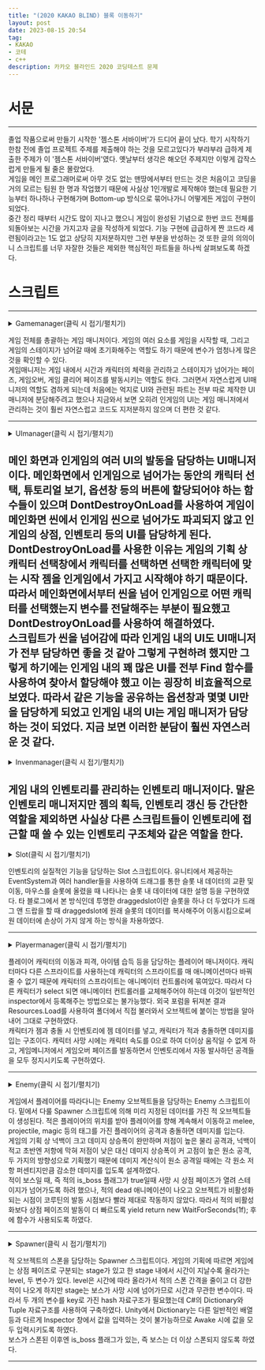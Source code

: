 ```yaml
---
title: "(2020 KAKAO BLIND) 블록 이동하기"
layout: post
date: 2023-08-15 20:54
tag:
- KAKAO
- 코테
- c++
description: 카카오 블라인드 2020 코딩테스트 문제
---
```


# 서문
---
졸업 작품으로써 만들기 시작한 '젬스톤 서바이버'가 드디어 끝이 났다. 학기 시작하기 한참 전에 졸업 프로젝트 주제를 제출해야 하는 것을 모르고있다가 부랴부랴 급하게 제출한 주제가 이 '젬스톤 서바이버'였다. 옛날부터 생각은 해오던 주제지만 이렇게 갑작스럽게 만들게 될 줄은 몰랐었다.  
게임을 메인 프로그래머로써 아무 것도 없는 맨땅에서부터 만드는 것은 처음이고 코딩을 거의 모르는 팀원 한 명과 작업했기 때문에 사실상 1인개발로 제작해야 했는데 필요한 기능부터 하나하나 구현해가며 Bottom-up 방식으로 묶어나가니 어떻게든 게임이 구현이 되었다.  
중간 정리 때부터 시간도 많이 지나고 했으니 게임이 완성된 기념으로 한번 코드 전체를 되돌아보는 시간을 가지고자 글을 작성하게 되었다. 기능 구현에 급급하게 짠 코드라 세련됨이라고는 1도 없고 상당히 지저분하지만 그런 부분을 반성하는 것 또한 글의 의의이니 스크립트를 너무 자잘한 것들은 제외한 핵심적인 파트들을 하나씩 살펴보도록 하겠다.  

# 스크립트
---

<details>
<summary>Gamemanager(클릭 시 접기/펼치기)</summary>
<div markdown="1">

{% highlight c# %}
using System.Collections;
using System.Collections.Generic;
using TMPro;
using UnityEngine;
using UnityEngine.SceneManagement;
using UnityEngine.UI;

public class gamemanager : MonoBehaviour
{
    public static gamemanager instance=null;
    public poolmanager poolmng;
    public GameObject inventory;
    public invenmanager invenmanager;
    public playermanager player;
    public Spawner spawner;
    public Slider hpbar;
    public GameObject hp_red;
    public GameObject uimng;
    public uimanager ui;
    public int char_num;
    public float gameTime;
    public bool inv_active=false;
    public TMP_Text min_text;
    public TMP_Text sec_text; 
    public TMP_Text gold_text;
    public TMP_Text kill_text;
    public int gold=0;
    public int kill=0;
    public gemData char1;
    public gemData char2;
    public gemData char3;
    public GameObject game_over_screen;
    public GameObject clear_screen;
    public float maxGameTime = 2 * 10f; // 20�? / 5 * 60f >> 5�?
    public float health;
    public float maxhealth=1000;
    public bool isLive = true;

    void Awake() //게임 초기화 및 ui매니저 데이터 인계받음
    {
        if(instance==null) {
            instance=this;
        }
        else {
            Destroy(this);
        }
        min_text.text="00";
        sec_text.text="00";
        gold_text.text="000";
        uimng=GameObject.Find("UImanager");
        ui=uimng.GetComponent<uimanager>();
        char_num=ui.char_num;
        hp_refresh();
    }

    private void Start() {
        if(char_num==1) {
            GameObject mn=invenmanager.monoliths[0];
            weaponmanager wpmn=mn.GetComponent<weaponmanager>();
            wpmn.gems[0]=char1;
            wpmn.mono_slots[0].g=char1;
            wpmn.monolith_active();
        }
        else if(char_num==2) {
            GameObject mn=invenmanager.monoliths[0];
            weaponmanager wpmn=mn.GetComponent<weaponmanager>();
            wpmn.gems[0]=char2;
            wpmn.mono_slots[0].g=char2;
            wpmn.monolith_active();
            player.char_select2();
        }
        else if(char_num==3) {
            GameObject mn=invenmanager.monoliths[0];
            weaponmanager wpmn=mn.GetComponent<weaponmanager>();
            wpmn.gems[0]=char3;
            wpmn.mono_slots[0].g=char3;
            wpmn.monolith_active();
            player.char_select3();
        }
    }

    public void hp_refresh() {
        hpbar.value=health/maxhealth;
        if(hpbar.value==0) hp_red.SetActive(false);
    }
    

    private void Update()
    {
        gameTime += Time.deltaTime;

        //if(gameTime > maxGameTime){
           // gameTime = maxGameTime;
        //}

        int min=(int)gameTime / 60;
        int sec=((int)gameTime - min*60) % 60;

        if(sec>=60) {
            sec-=60;
        }
        if(min<10) min_text.text="0"+min.ToString();
        else min_text.text=min.ToString();

        if(sec<10) sec_text.text="0"+sec.ToString();
        else sec_text.text=sec.ToString();

        if(gold<10) gold_text.text="00"+gold.ToString();
        else if(gold<100) gold_text.text="0"+gold.ToString();
        else gold_text.text=gold.ToString();

        if(Input.GetKeyDown(KeyCode.I)) { //인벤토리 오픈 및 초기화
            inventory.SetActive(true);
            invenmanager.slot_refresh();
            hpbar.gameObject.SetActive(false);
            Time.timeScale=0;
            inv_active=true;
        }

        if(inv_active==true && Input.GetKeyDown(KeyCode.Escape)) {//인벤토리 켜져있을시 닫고 인벤이 꺼져있으면 설정창을 on
            GameObject[] monoliths=invenmanager.monoliths;
            foreach(GameObject mono in monoliths) {
                mono.GetComponent<weaponmanager>().monolith_active();
            }
            inventory.SetActive(false);
            hpbar.gameObject.SetActive(true);
            inv_active=false;
            Time.timeScale=1;
        }
    }

    public void merchant_phase() { //게임 시작 후 일정시간이 지나면 상점 페이즈를 오픈, 시간을 정지함
    //그와 동시에 현재 스테이지에 있던 모든 오브젝트를 비활성화함으로써 초기화
        foreach(List<GameObject> pool in poolmng.pools) {
            foreach(GameObject obj in pool) {
                obj.SetActive(false);
            }
        }
        spawner.stage++;
        spawner.boss_spawned=false;
        gameTime=0;
        Time.timeScale=0;
        ui.merchant_on();
    }

    public void game_over() {
        game_over_screen.SetActive(true);
        StartCoroutine(game_over_back());
    }

    public void game_clear() {
        clear_screen.SetActive(true);
        kill_text.text=kill.ToString();
        StartCoroutine(game_over_back());
    }

    IEnumerator game_over_back() {
        yield return new WaitForSeconds(4f);
        SceneManager.LoadScene("starting scene");
    }

}
{% endhighlight %}

</div>
</details>

게임 전체를 총괄하는 게임 매니저이다. 게임의 여러 요소를 게임을 시작할 때, 그리고 게임의 스테이지가 넘어갈 때에 초기화해주는 역할도 하기 때문에 변수가 엄청나게 많은 것을 확인할 수 있다.  
게임매니저는 게임 내에서 시간과 캐릭터의 체력을 관리하고 스테이지가 넘어가는 페이즈, 게임오버, 게임 클리어 페이즈를 발동시키는 역할도 한다. 그러면서 자연스럽게 UI매니저의 역할도 겸하게 되는데 처음에는 억지로 UI와 관련된 파트는 전부 따로 제작한 UI매니저에 분담해주려고 했으나 지금와서 보면 오히려 인게임의 UI는 게임 매니저에서 관리하는 것이 훨씬 자연스럽고 코드도 지저분하지 않으며 더 편한 것 같다.  

---  
<details>
<summary>UImanager(클릭 시 접기/펼치기)</summary>
<div markdown="1">

{% highlight c# %}
using System.Collections;
using System.Collections.Generic;
using UnityEngine;
using UnityEngine.UI;
using UnityEngine.SceneManagement;

public class uimanager : MonoBehaviour
{
    public static uimanager ui_instance=null;
    public GameObject startpannnel;
    public GameObject characterpannel;
    public GameObject charremindpannel;
    public GameObject quitremindpannel;
    public GameObject ingame_option;
    public GameObject merchant_pannel;
    public GameObject tuto_pannel;
    public GameObject main_option;
    bool in_game=false;
    public bool pause=false;
    Button fsbtn;
    Button wsbtn;
    Button backbtn;
    public int char_num;
   
   private void Awake() {
    if(ui_instance==null) {
            ui_instance=this;
            DontDestroyOnLoad(this.gameObject);
        }
    else {
        Destroy(ui_instance.gameObject);
        ui_instance=this;
        DontDestroyOnLoad(this.gameObject);
    }
   }
   public void startbutton() {
    startpannnel.SetActive(false);
    characterpannel.SetActive(true);
   }

   public void main_option_button() {
    main_option.SetActive(true);
   }
   public void main_option_back() {
    main_option.SetActive(false);
   }

   public void tuto_button() {
    tuto_pannel.SetActive(true);
   }
   public void tuto_back_button() {
    tuto_pannel.SetActive(false);
   }
   public void characterselect1() {
    char_num=1;
    charremindpannel.SetActive(true);
   }

   public void characterselect2() {
    char_num=2;
    charremindpannel.SetActive(true);
   }

   public void characterselect3() {
    char_num=3;
    charremindpannel.SetActive(true);
   }

   public void characteryes() {
    characterpannel.SetActive(false);
    startpannnel=null;
    characterpannel=null;
    charremindpannel=null;
    quitremindpannel=null;
    SceneManager.LoadScene("in-game");
    in_game=true;
   }

   public void back_to_main() {
    Time.timeScale=1;
    SceneManager.LoadScene("starting scene");
   }

   public void characterno() {
    char_num=0;
    charremindpannel.SetActive(false);
   }

   public void backtomain() {
    characterpannel.SetActive(false);
    startpannnel.SetActive(true);
   }

   public void exit_button() {
    quitremindpannel.SetActive(true);
   }

   public void exit_yes() {
    Debug.Log("exited");
    Application.Quit();
   }

   public void exit_no() {
    quitremindpannel.SetActive(false);
   }

   public void full_screen() {
    Screen.sleepTimeout = SleepTimeout.NeverSleep;
    Screen.SetResolution(1920, 1080, true);
    Debug.Log("full screen");
   }

   public void window_screen() {
    Screen.sleepTimeout = SleepTimeout.NeverSleep;
    Screen.SetResolution(1280, 720, false);
    Debug.Log("windowed");
   }

   public void merchant_on() {
    merchant_pannel=GameObject.Find("Canvas").transform.Find("merchant pannel").gameObject;
    merchant_pannel.SetActive(true);
    Time.timeScale=0;
   }

   private void Update() {
    if(in_game==true && gamemanager.instance!=null) {
        //인벤토리가 꺼져있을때 esc를 누르면 인게임 옵션 패널을 띄워줌
        if(pause==true && Input.GetKeyDown(KeyCode.Escape)) {
            ingame_option.SetActive(false);
            pause=false;
            Time.timeScale=1;
        }
        else if(gamemanager.instance.inv_active==false && Input.GetKeyDown(KeyCode.Escape)) {
            ingame_option=GameObject.Find("Canvas").transform.Find("ingame_option pannel").gameObject;
            ingame_option.SetActive(true);
            Time.timeScale=0;
            pause=true;
            fsbtn=GameObject.Find("full screen button").GetComponent<Button>();
            fsbtn.onClick.AddListener(full_screen);
            wsbtn=GameObject.Find("window screen button").GetComponent<Button>();
            wsbtn.onClick.AddListener(window_screen);
            backbtn=GameObject.Find("back button").GetComponent<Button>();
            backbtn.onClick.AddListener(back_to_main);
        }
        
    }
   }
}
{% endhighlight %}

</div>
</details>

메인 화면과 인게임의 여러 UI의 발동을 담당하는 UI매니저이다. 메인화면에서 인게임으로 넘어가는 동안의 캐릭터 선택, 튜토리얼 보기, 옵션창 등의 버튼에 할당되어야 하는 함수들이 있으며 DontDestroyOnLoad를 사용하여 게임이 메인화면 씬에서 인게임 씬으로 넘어가도 파괴되지 않고 인게임의 상점, 인벤토리 등의 UI를 담당하게 된다.  
DontDestroyOnLoad를 사용한 이유는 게임의 기획 상 캐릭터 선택창에서 캐릭터를 선택하면 선택한 캐릭터에 맞는 시작 젬을 인게임에서 가지고 시작해야 하기 때문이다. 따라서 메인화면에서부터 씬을 넘어 인게임으로 어떤 캐릭터를 선택했는지 변수를 전달해주는 부분이 필요했고 DontDestroyOnLoad를 사용하여 해결하였다.  
스크립트가 씬을 넘어감에 따라 인게임 내의 UI도 UI매니저가 전부 담당하면 좋을 것 같아 그렇게 구현하려 했지만 그렇게 하기에는 인게임 내의 꽤 많은 UI를 전부 Find 함수를 사용하여 찾아서 할당해야 했고 이는 굉장히 비효율적으로 보였다. 따라서 같은 기능을 공유하는 옵션창과 몇몇 UI만을 담당하게 되었고 인게임 내의 UI는 게임 매니저가 담당하는 것이 되었다. 지금 보면 이러한 분담이 훨씬 자연스러운 것 같다.  
---

<details>
<summary>Invenmanager(클릭 시 접기/펼치기)</summary>
<div markdown="1">

{% highlight c# %}
using System;
using System.Collections;
using System.Collections.Generic;
using UnityEngine;

public class invenmanager : MonoBehaviour
{
    // Start is called before the first frame update
    public static invenmanager inventory;
    public GameObject inv_pannel;
    public gemData[] gemlist;
    public GameObject[] monoliths;
    public GameObject[] slots;
    public int gemcount=0;


    void Awake()
    {
        if(inventory==null) {
            inventory=this;
        }
        else Destroy(this.gameObject);
    }
   
    public void inven_dead() {
        foreach(GameObject obj in monoliths) {
            weaponmanager wpmn=obj.GetComponent<weaponmanager>();
            wpmn.monolith_clear();
        }
    }

    public void slot_refresh() { // 인벤토리 슬롯을 젬 리스트와 동기화시켜줌
        for(int i=0; i<slots.Length; i++) {
            if(gemlist[i]!=null){
                slots[i].GetComponent<slot>().g=gemlist[i];
            }
            Debug.Log("slot refresh");  
        }
    }

    public void gemlist_refresh() { //인벤토리 내 젬의 위치변경 등이 있을때 리스트에도 반영해줌
        gemcount=0;
        for(int i=0; i<slots.Length; i++) {
            gemlist[i]=slots[i].GetComponent<slot>().g;
            if(gemlist[i]!=null) gemcount++;
        }
        Debug.Log("gemlist refresh");  
    }

    public void add_gem(gemData gd) { //슬롯에 여유가 있다면 젬리스트에 젬 데이터를 넣어줌
        if(gemcount<slots.Length) {
            for(int i=0; i<slots.Length; i++) {
                if(gemlist[i]==null) {
                    gemlist[i]=gd;
                    gemcount++;
                    break;
                }
            }
        }
        else {
            Debug.Log("slot full");
        }
    }

}
{% endhighlight %}

</div>
</details>

게임 내의 인벤토리를 관리하는 인벤토리 매니저이다. 말은 인벤토리 매니저지만 젬의 획득, 인벤토리 갱신 등 간단한 역할을 제외하면 사실상 다른 스크립트들이 인벤토리에 접근할 때 쓸 수 있는 인벤토리 구조체와 같은 역할을 한다.  
---

<details>
<summary>Slot(클릭 시 접기/펼치기)</summary>
<div markdown="1">

{% highlight c# %}
using System.Collections;
using System.Collections.Generic;
using UnityEngine;
using UnityEngine.UI;
using UnityEngine.EventSystems;
using Unity.VisualScripting;
using TMPro;

public class slot : MonoBehaviour, IBeginDragHandler, IDragHandler, IEndDragHandler, IDropHandler, IPointerEnterHandler, IPointerExitHandler, IPointerClickHandler
{
    [SerializeField]
   private gemData pgem;
   public Image slot_img;
   public bool islock=false;
   public bool isfull=false;
   public bool begin_mono=false;
   public int slot_index;
   public GameObject pannel;
   public TMP_Text title;
   public TMP_Text explain;
   public TMP_Text tags;

   public gemData g { //젬 데이터가 있다면 투명화를 해제
    get {return pgem;}
    set {
        pgem=value;
        if(pgem==null) {
            slot_img.color=new Color(1,1,1,0);
            isfull=false;
        }
        else {
            isfull=true;
            slot_img.sprite=g.spr;
            slot_img.color=new Color(1,1,1,1);
        }
        
    }
   }

   void OnDisable() {
    pannel.SetActive(false);
   }

    public void OnPointerClick(PointerEventData eventData) {
        if(eventData.button==PointerEventData.InputButton.Right) {
            if(this.g!=null) {
                g=null;
                gamemanager.instance.gold+=10;
                invenmanager.inventory.gemlist_refresh();
            }
        }
    }

   public void OnPointerEnter(PointerEventData eventData) {
    //마우스 올리면 젬의 정보 패널을 띄움
        if(this.isfull) {
            pannel.SetActive(true);
            title.text=g.gem_name;
            explain.text=g.gem_explain;
            string str="";
            foreach(string s in g.tags) {
                str+=s + ",";
            }
            if(g.ispassive) {
                foreach(string s in g.required_tag) {
                    str+="<color=#800000ff><b>" + s + "</b></color>" + ",";
                }
            }
            str=str.Remove(str.Length - 1, 1);
            this.tags.text=str;
            Debug.Log("mouse enter");
        }
   }

    public void OnPointerExit(PointerEventData eventData) {
        //마우스 뗐을 때 창 사라짐
        if(pannel.activeSelf==true) {
            pannel.SetActive(false);
            Debug.Log("mouse exit");
        }
    }

   
    public void OnBeginDrag(PointerEventData eventData)
    { //슬롯에 젬이 있을시 슬롯을 클릭하면 draggedslot에 그 슬롯의 데이터를 복사해서 넘겨줌
        pannel.SetActive(false);
        if(isfull && !islock) {
            if(this.gameObject.tag=="monoslot") begin_mono=true;
            draggedslot.instance.dragslot=this;
            draggedslot.instance.dragset(slot_img);
            draggedslot.instance.transform.position=eventData.position;
        }
    }

    public void OnDrag(PointerEventData eventData)
    { //마우스 이동에 따라 draggedslot이 이동
        if(isfull && !islock) {
            draggedslot.instance.transform.position=eventData.position;
        }
    }

    public void OnEndDrag(PointerEventData eventData)
    { //드래그가 끝났을 시 처음에 클릭했던 슬롯에서 발동하는 함수
    //드래그의 종착점이 monolith인지, 다른 슬롯인지에 따라서 필요한 절차를 진행
        if(draggedslot.instance.is_monolith==true && draggedslot.instance.is_change==false && !islock) {
            this.g=null;
            invenmanager.inventory.gemlist[slot_index]=null;
            draggedslot.instance.is_monolith=false;
        }
        else if(draggedslot.instance.is_change==true && !islock) {
            Debug.Log(draggedslot.instance.change_gd);
            this.g=draggedslot.instance.change_gd;
            int idx=draggedslot.instance.change_idx;
            if(draggedslot.instance.is_monolith) {
                invenmanager.inventory.gemlist[slot_index]=draggedslot.instance.change_gd;
                draggedslot.instance.is_monolith=false;
            }
            else {
                invenmanager.inventory.gemlist[idx]=this.g;
                if(!begin_mono) invenmanager.inventory.gemlist[slot_index]=draggedslot.instance.change_gd;
            }
            draggedslot.instance.change_gd=null;
            draggedslot.instance.change_idx=-1;
            draggedslot.instance.is_change=false;
        }
        if(begin_mono && !islock) {
             foreach(GameObject mono in invenmanager.inventory.monoliths) {
                mono.GetComponent<weaponmanager>().monolith_reset();
            }
        }
        draggedslot.instance.drag_invisible(0);
        draggedslot.instance.dragslot=null;
        begin_mono=false;
        invenmanager.inventory.gemlist_refresh();
    }

    public void OnDrop(PointerEventData eventData)
    { //enddrag보다 먼저 발동하는 함수로 드래그가 끝난 위치에 있는 슬롯에서 발동
    //드래그가 끝난 위치가 monolith라면 젬데이터를 monolith로 넘겨주고 refresh
    //드래그가 끝난 위치가 다른 슬롯이라면 그 슬롯에 draggedslot의 데이터를 넘기고 슬롯의 데이터를 받아옴
        if(draggedslot.instance.dragslot!=null && this.gameObject.tag=="monoslot" && !islock) {
            if(this.g!=null) {
                draggedslot.instance.change_idx=this.slot_index;
                draggedslot.instance.change_gd=this.g;
                draggedslot.instance.is_change=true;
            }
            this.g=draggedslot.instance.dragslot.g;
            foreach(GameObject mono in invenmanager.inventory.monoliths) {
                mono.GetComponent<weaponmanager>().monolith_reset();
            }
            draggedslot.instance.is_monolith=true;
        }
        else if(draggedslot.instance.dragslot!=null && this.gameObject.tag=="slot" && !islock) {
            draggedslot.instance.change_idx=this.slot_index;
            draggedslot.instance.change_gd=this.g;
            this.g=draggedslot.instance.dragslot.g;
            draggedslot.instance.is_change=true;
        }
    }
}
{% endhighlight %}

</div>
</details>

인벤토리의 실질적인 기능을 담당하는 Slot 스크립트이다. 유니티에서 제공하는 EventSystem과 여러 handler들을 사용하여 드래그를 통한 슬롯 내 데이터의 교환 및 이동, 마우스를 슬롯에 올렸을 때 나타나는 슬롯 내 데이터에 대한 설명 등을 구현하였다. 타 블로그에서 본 방식인데 투명한 draggedslot이란 슬롯을 하나 더 두었다가 드래그 앤 드랍을 할 때 draggedslot에 원래 슬롯의 데이터를 복사해주어 이동시킴으로써 원 데이터에 손상이 가지 않게 하는 방식을 차용하였다.  

---
<details>
<summary>Playermanager(클릭 시 접기/펼치기)</summary>
<div markdown="1">

{% highlight c# %}
using System.Collections;
using System.Collections.Generic;
using UnityEngine;

public class playermanager : MonoBehaviour
{
    public invenmanager inv;
    Rigidbody2D rigid;
    public Vector2 inputvec;
    public GameObject pivot;
    SpriteRenderer spriter;
    Animator anim;
    float char_speed=0.1f;

    private void Awake() {
        rigid = GetComponent<Rigidbody2D>();
        spriter = GetComponent<SpriteRenderer>();
        anim = GetComponent<Animator>();
    }
    
    public void char_select2() {
        anim.runtimeAnimatorController=(RuntimeAnimatorController)Resources.Load("AcPlayer2");
    }
    public void char_select3() {
        anim.runtimeAnimatorController=(RuntimeAnimatorController)Resources.Load("AcPlayer3");
    }
    void Update() { //캐릭터 이동
        inputvec.x=Input.GetAxis("Horizontal")*char_speed;
        inputvec.y=Input.GetAxis("Vertical")*char_speed;
    }

    public void player_dead() {
        char_speed=0;
        gamemanager.instance.game_over();
        invenmanager.inventory.inven_dead();
    }

    private void FixedUpdate() { //area와 함께 이동시켜줌
        rigid.MovePosition(rigid.position + inputvec);
    }


    private void OnTriggerEnter2D(Collider2D collision) { //젬과 충돌시 인벤의 젬리스트에 추가
        if(collision.gameObject.tag == "gem") {
            Debug.Log("gem");
            gemData gd = collision.gameObject.GetComponent<gem>().GemData;
            inv.add_gem(gd);
            collision.gameObject.SetActive(false);
        }
    }
    void LateUpdate(){ //걷는 애니메이션 재생
        anim.SetFloat("Speed", inputvec.magnitude);

        if (inputvec.x != 0) {
            spriter.flipX = inputvec.x < 0;


        }
    }
    void OnCollisionStay2D(Collision2D collision)
    {
        if (!gamemanager.instance.isLive)
            return;

        if(gamemanager.instance.health >=0) {
            Enemy enemy=collision.gameObject.GetComponent<Enemy>();
            gamemanager.instance.health-=enemy.damage;
            gamemanager.instance.hp_refresh();
            Debug.Log(enemy.damage);
        }
        else if(gamemanager.instance.health < 0)
        {
            for(int index=2; index < transform.childCount; index++)
            {
                transform.GetChild(index).gameObject.SetActive(false);
            }
            player_dead();
            anim.SetTrigger("Dead");
        }
    }
}
{% endhighlight %}

</div>
</details>

플레이어 캐릭터의 이동과 피격, 아이템 습득 등을 담당하는 플레이어 매니저이다. 캐릭터마다 다른 스프라이트를 사용하는데 캐릭터의 스프라이트를 매 애니메이션마다 바꿔줄 수 없기 때문에 캐릭터의 스프라이트는 애니메이터 컨트롤러에 묶여있다. 따라서 다른 캐릭터가 select 되면 애니메이터 컨트롤러를 교체해주어야 하는데 이것이 일반적인 inspector에서 등록해주는 방법으로는 불가능했다. 외국 포럼을 뒤져본 결과 Resources.Load를 사용하여 폴더에서 직접 불러와서 오브젝트에 붙이는 방법을 알아내어 그대로 구현하였다.  
캐릭터가 젬과 충돌 시 인벤토리에 젬 데이터를 넣고, 캐릭터가 적과 충돌하면 데미지를 입는 구조이다. 캐릭터 사망 시에는 캐릭터 속도를 0으로 하여 더이상 움직일 수 없게 하고, 게임메니저에서 게임오버 페이즈를 발동하면서 인벤토리에서 자동 발사하던 공격들을 모두 정지시키도록 구현하였다.  

---

<details>
<summary>Enemy(클릭 시 접기/펼치기)</summary>
<div markdown="1">

{% highlight c# %}
using System;
using System.Collections;
using System.Collections.Generic;
using UnityEngine;
using Random=UnityEngine.Random;

public class Enemy : MonoBehaviour
{
    public float speed;
    public float health;
    public float maxHealth;
    public float fireres;
    public float iceres;
    public float lightres;
    public float damage;
    public bool[] cursed=new bool[11];
    public int gold;
    public bool is_boss=false;
    public RuntimeAnimatorController[] animCon;
    public Rigidbody2D target;
    int spriteType;

    public gemspawner gemspawner;

    public GameObject gem_effect;
    Animator gem_anim;
    bool isLive = true;

    Rigidbody2D rigid;
    Collider2D coll;
    Animator anim;
    SpriteRenderer spriter;
    WaitForFixedUpdate wait;


    void Awake() //변수 할당
    {
        rigid = GetComponent<Rigidbody2D>();
        coll = GetComponent<Collider2D>();
        spriter = GetComponent<SpriteRenderer>();
        anim = GetComponent<Animator>();
        wait = new WaitForFixedUpdate();
        gemspawner=gamemanager.instance.GetComponent<gemspawner>();
        Array.Fill(cursed,false);
    }
    void FixedUpdate()
    { //몬스터 이동
        if(!isLive || anim.GetCurrentAnimatorStateInfo(0).IsName("Hit"))
            return;
        Vector2 dirVec = target.position - rigid.position;
        Vector2 nextVec = dirVec.normalized * speed * Time.fixedDeltaTime;
        rigid.MovePosition(rigid.position + nextVec);
        rigid.velocity = Vector2.zero;
    }
    void LateUpdate() 
    {
        if(!isLive)
            return;
        spriter.flipX = target.position.x < rigid.position.x;
    }
    void OnEnable() 
    {
        target = gamemanager.instance.player.GetComponent<Rigidbody2D>();
        isLive = true;
        coll.enabled = true;
        rigid.simulated = true;
        spriter.sortingOrder = 2;
        anim.SetBool("Dead", false);
        health = maxHealth;
    }

    public void Init(SpawnData data)
    { //몬스터 스탯 초기화
        Debug.Log(data.spriteType);
        spriteType = data.spriteType;
        anim.runtimeAnimatorController = animCon[data.spriteType];
        speed = data.speed;
        maxHealth = data.health;
        health = data.health;
        damage=data.damage;
        fireres=data.fireres;
        iceres=data.iceres;
        lightres=data.lightres;
        gold=data.gold;
        is_boss=data.is_boss;
        if(is_boss) rigid.mass=50;
    }

    void OnTriggerEnter2D(Collider2D collision) 
    { //공격을 받으면 저항을 계산하여 데미지를 입음
        if (!collision.CompareTag("Bullet") && !collision.CompareTag("melee") && !collision.CompareTag("magic"))
            return;

        if(collision.CompareTag("Bullet")) {
            float dam=collision.GetComponent<projectile>().damage;
            if(collision.GetComponent<projectile>().fire) dam-=dam*(this.fireres-collision.GetComponent<projectile>().anti_fireres);
            else if(collision.GetComponent<projectile>().ice) dam-=dam*(this.iceres-collision.GetComponent<projectile>().anti_iceres);
            else if(collision.GetComponent<projectile>().lightn) dam-=dam*(this.lightres-collision.GetComponent<projectile>().anti_lightres);
            health -= dam;
            float force=collision.GetComponent<projectile>().force;
            StartCoroutine(KonckBack(force));
            audiomanager.instance.PlaySfx(audiomanager.Sfx.Range);
        }
        else if(collision.CompareTag("melee")) {
            float dam=collision.GetComponent<melee>().damage;
            if(collision.GetComponent<melee>().fire) dam-=dam*(this.fireres-collision.GetComponent<melee>().anti_fireres);
            else if(collision.GetComponent<melee>().ice) dam-=dam*(this.iceres-collision.GetComponent<melee>().anti_iceres);
            else if(collision.GetComponent<melee>().lightn) dam-=dam*(this.lightres-collision.GetComponent<melee>().anti_lightres);
            health -= dam;
            float force=collision.GetComponent<melee>().force;
            StartCoroutine(KonckBack(force));
            audiomanager.instance.PlaySfx(audiomanager.Sfx.Melee);
        }
        else if(collision.CompareTag("magic")) {
            float dam=collision.GetComponent<magic>().damage;
            if(collision.GetComponent<magic>().fire) dam-=dam*(this.fireres-collision.GetComponent<magic>().anti_fireres);
            else if(collision.GetComponent<magic>().ice) dam-=dam*(this.iceres-collision.GetComponent<magic>().anti_iceres);
            else if(collision.GetComponent<magic>().lightn) dam-=dam*(this.lightres-collision.GetComponent<magic>().anti_lightres);
            health -= dam;
            StartCoroutine(KonckBack());
        }

        if(health > 0){
            //체력이 남아있을시 hit
            anim.SetTrigger("Hit");
            audiomanager.instance.PlaySfx(audiomanager.Sfx.Hit);
        }
        else {
            //사망 과정 진행
            isLive = false;
            coll.enabled = false;
            rigid.simulated = false;
            spriter.sortingOrder = 1;
            if(this.is_boss) {
                if(this.spriteType==4) gamemanager.instance.game_clear();
                else StartCoroutine(open_merchant());
            }
            anim.SetBool("Dead", true);
            audiomanager.instance.PlaySfx(audiomanager.Sfx.Dead);
        }
    }

    IEnumerator KonckBack(float knockforce=3)
    {
        yield return wait; //애니메이션 중첩을 막기위해 유예를 줌
        Vector3 playerPos = gamemanager.instance.player.transform.position;
        Vector3 dirVec = transform.position - playerPos;
        rigid.AddForce(dirVec.normalized * knockforce, ForceMode2D.Impulse);
    }

    void Dead(){ //몬스터 사망 시 현재 위치에 젬을 떨어뜨리고 active false
        int i=Random.Range(0,11);
        if(i==0) {
        var gem=gemspawner.gem_spawn();
        gem.transform.position=this.transform.position;
        var vfx=Instantiate(gem_effect);
        gem_anim=vfx.GetComponent<Animator>();
        vfx.transform.position=this.transform.position;
        }
        gamemanager.instance.gold+=this.gold;
        gamemanager.instance.kill++;
        gameObject.SetActive(false);
    }

    IEnumerator open_merchant() {
        yield return new WaitForSeconds(1f);
        gamemanager.instance.merchant_phase();
    }
}
{% endhighlight %}

</div>
</details>

게임에서 플레이어를 따라다니는 Enemy 오브젝트들을 담당하는 Enemy 스크립트이다. 밑에서 다룰 Spawner 스크립트에 의해 미리 지정된 데이터를 가진 적 오브젝트들이 생성된다. 적은 플레이어의 위치를 받아 플레이어를 향해 계속해서 이동하고 melee, projectile, magic 등의 태그를 가진 플레이어의 공격과 충돌하면 데미지를 입는다.  
게임의 기획 상 넉백이 크고 데미지 상승폭이 완만하며 저점이 높은 물리 공격과, 넉백이 적고 초반엔 저항에 막혀 저점이 낮은 대신 데미지 상승폭이 커 고점이 높은 원소 공격, 두 가지의 방향성으로 기획했기 때문에 데미지 계산식이 원소 공격일 때에는 각 원소 저항 퍼센티지만큼 감소한 데미지를 입도록 설계하였다.  
적이 보스일 때, 즉 적의 is_boss 플래그가 true일때 사망 시 상점 페이즈가 열려 스테이지가 넘어가도록 하려 했으나, 적의 dead 애니메이션이 나오고 오브젝트가 비활성화 되는 시점이 코루틴의 발동 시점보다 빨라 제대로 작동하지 않았다. 따라서 적의 비활성화보다 상점 페이즈의 발동이 더 빠르도록 yield return new WaitForSeconds(1f); 후에 함수가 사용되도록 하였다.  

---
<details>
<summary>Spawner(클릭 시 접기/펼치기)</summary>
<div markdown="1">
{% highlight c# %}
using System;
using System.Collections;
using System.Collections.Generic;
using UnityEngine;
using Random=UnityEngine.Random;

public class Spawner : MonoBehaviour
{
    public Transform[] spwanPoint;
    public SpawnData[] spawnData;
    public int stage=1;
    public int level;
    public bool boss_spawned=false;
    public Dictionary<Tuple<int,int>,int[]> dic;
    float timer;

    void Awake() 
    {
        spwanPoint = GetComponentsInChildren<Transform>();  
        dic=new Dictionary<Tuple<int,int>,int[]>();
        dic_add();  
    }

    void dic_add() {
        dic.Add(new Tuple<int, int>(1,0),new int[]{0});
        dic.Add(new Tuple<int, int>(1,1),new int[]{0,1});
        dic.Add(new Tuple<int, int>(1,2),new int[]{0,1,3});
        dic.Add(new Tuple<int, int>(2,0),new int[]{0});
        dic.Add(new Tuple<int, int>(2,1),new int[]{7,1});
        dic.Add(new Tuple<int, int>(2,2),new int[]{0,1,6});
        dic.Add(new Tuple<int, int>(3,0),new int[]{7,8});
        dic.Add(new Tuple<int, int>(3,1),new int[]{7,8,9});
        dic.Add(new Tuple<int, int>(3,2),new int[]{7,8,9,5});
        dic.Add(new Tuple<int, int>(4,0),new int[]{10,11});
        dic.Add(new Tuple<int, int>(4,1),new int[]{10,11,12});
        dic.Add(new Tuple<int, int>(4,2),new int[]{10,11,12,4});
    }

    void Update() //게임 진행 시간에 따라 게임의 스테이지 레벨이 증가
    {
        timer += Time.deltaTime;
        level = Mathf.Min(Mathf.FloorToInt(gamemanager.instance.gameTime / 120f), 2);

        if(level<spawnData.Length && timer > spawnData[level+stage/3].spawnTime)
        {
            timer = 0;
            Spawn();
        }
    }
    void Spawn() //풀에서 몬스터를 정해진 스폰포인트에서 랜덤하게 pulling
    {
        var t=new Tuple<int, int>(stage,level);
        int[] arr=dic[t]; int leng=arr.Length;
        int rand=Random.Range(0,leng);
        int idx=arr[rand];
        if(spawnData[idx].is_boss) {
            if(boss_spawned) {
                GameObject Enemy = gamemanager.instance.poolmng.pulling(2);
                Enemy.transform.position = spwanPoint[Random.Range(1, spwanPoint.Length)].position;
                Enemy.GetComponent<Enemy>().Init(spawnData[0]);
            }
            else {
                GameObject Enemy = gamemanager.instance.poolmng.pulling(2);
                Enemy.transform.position = spwanPoint[Random.Range(1, spwanPoint.Length)].position;
                Enemy.GetComponent<Enemy>().Init(spawnData[idx]);
                boss_spawned=true;
            }
        }
        else {
            GameObject Enemy = gamemanager.instance.poolmng.pulling(2);
            Enemy.transform.position = spwanPoint[Random.Range(1, spwanPoint.Length)].position;
            Enemy.GetComponent<Enemy>().Init(spawnData[idx]);
        }
    }
}

[System.Serializable]
public class SpawnData
{
    public float spawnTime;
    public int spriteType;
    public int health;
    public float speed;
    public float damage;
    public float fireres;
    public float iceres;
    public float lightres;
    public int gold;
    public bool is_boss=false;
}
{% endhighlight %}

</div>
</details>

적 오브젝트의 스폰을 담당하는 Spawner 스크립트이다. 게임의 기획에 따르면 게임에는 상점 페이즈로 구분되는 stage가 있고 한 stage 내에서 시간이 지날수록 올라가는 level, 두 변수가 있다. level은 시간에 따라 올라가서 적의 스폰 간격을 줄이고 더 강한 적이 나오게 하지만 stage는 보스가 사망 시에 넘어가므로 시간과 무관한 변수이다. 따라서 두 개의 변수를 key로 가진 hash 자료구조가 필요했는데 C#의 Dictionary와 Tuple 자료구조를 사용하여 구축하였다. Unity에서 Dictionary는 다른 일반적인 배열 등과 다르게 Inspector 창에서 값을 입력하는 것이 불가능하므로 Awake 시에 값을 모두 입력시키도록 하였다.  
보스가 스폰된 이후엔 is_boss 플래그가 있는, 즉 보스는 더 이상 스폰되지 않도록 하였다.  

---